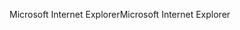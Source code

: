 <span data-ttu-id="f5108-101">Microsoft Internet Explorer</span><span class="sxs-lookup"><span data-stu-id="f5108-101">Microsoft Internet Explorer</span></span>
